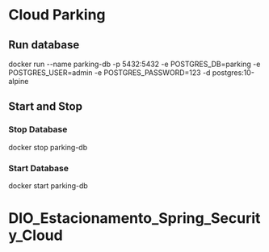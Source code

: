 # Cloud Parking


## Run database
docker run --name parking-db -p 5432:5432 -e POSTGRES_DB=parking -e POSTGRES_USER=admin -e POSTGRES_PASSWORD=123 -d postgres:10-alpine

## Start and Stop

### Stop Database
docker stop parking-db

### Start Database
docker start parking-db
# DIO_Estacionamento_Spring_Security_Cloud
